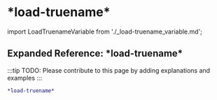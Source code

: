 # \*load-truename\*

import LoadTruenameVariable from './_load-truename_variable.md';

<LoadTruenameVariable />

## Expanded Reference: \*load-truename\*

:::tip
TODO: Please contribute to this page by adding explanations and examples
:::

```lisp
*load-truename*
```
